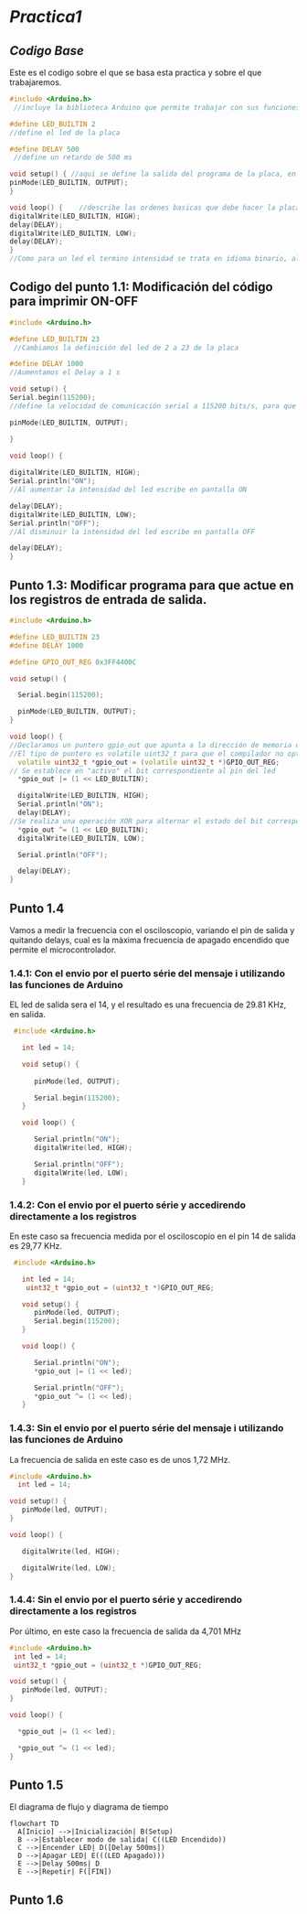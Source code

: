 # **_Practica1_**

## **_Codigo Base_**

Este es el codigo sobre el que se basa esta practica y sobre el que trabajaremos.
```c++
#include <Arduino.h>
 //incluye la biblioteca Arduino que permite trabajar con sus funciones propias.

#define LED_BUILTIN 2
//define el led de la placa

#define DELAY 500
 //define un retardo de 500 ms

void setup() { //aqui se define la salida del programa de la placa, en este caso el led
pinMode(LED_BUILTIN, OUTPUT);
}

void loop() {    //describe las ordenes basicas que debe hacer la placa, como establecer la intensidad del led en alto(higt) o bajo(low) dejando el retardo entre orden i orden. Esta función es un bucle.
digitalWrite(LED_BUILTIN, HIGH);
delay(DELAY);
digitalWrite(LED_BUILTIN, LOW);
delay(DELAY);
}
//Como para un led el termino intensidad se trata en idioma binario, al aumentar la intensidad el led se encenderá i al disminuirla se apagará.
```

## **Codigo del punto 1.1: Modificación del código para imprimir ON-OFF**
```c++
#include <Arduino.h>

#define LED_BUILTIN 23
 //Cambiamos la definición del led de 2 a 23 de la placa

#define DELAY 1000
//Aumentamos el Delay a 1 s

void setup() {
Serial.begin(115200);
//define la velocidad de comunicación serial a 115200 bits/s, para que la información se transmita correctamente a la placa

pinMode(LED_BUILTIN, OUTPUT);

}

void loop() {
    
digitalWrite(LED_BUILTIN, HIGH);
Serial.println("ON");
//Al aumentar la intensidad del led escribe en pantalla ON

delay(DELAY);
digitalWrite(LED_BUILTIN, LOW);
Serial.println("OFF");
//Al disminuir la intensidad del led escribe en pantalla OFF

delay(DELAY);
}
```

## **Punto 1.3: Modificar programa para que actue en los registros de entrada de salida.**
```c++
#include <Arduino.h>

#define LED_BUILTIN 23
#define DELAY 1000

#define GPIO_OUT_REG 0x3FF4400C

void setup() {

  Serial.begin(115200);

  pinMode(LED_BUILTIN, OUTPUT);
}

void loop() {
//Declaramos un puntero gpio_out que apunta a la dirección de memoria del registro GPIO de salida.
//El tipo de puntero es volatile uint32_t para que el compilador no optimice el acceso a este registro y que debe leerlo y escribirlo cada vez que se acceda a él.
  volatile uint32_t *gpio_out = (volatile uint32_t *)GPIO_OUT_REG;
// Se establece en "activo" el bit correspondiente al pin del led
  *gpio_out |= (1 << LED_BUILTIN);

  digitalWrite(LED_BUILTIN, HIGH);
  Serial.println("ON");
  delay(DELAY);
//Se realiza una operación XOR para alternar el estado del bit correspondiente al pin del led
  *gpio_out ^= (1 << LED_BUILTIN);
  digitalWrite(LED_BUILTIN, LOW);

  Serial.println("OFF");

  delay(DELAY);
}
```

## **Punto 1.4**

Vamos a medir la frecuencia con el osciloscopio, variando el pin de salida y quitando delays, cual es la màxima frecuencia de apagado encendido que permite el microcontrolador.
### **1.4.1: Con el envio por el puerto série del mensaje i utilizando las funciones de Arduino**

EL led de salida sera el 14, y el resultado es una frecuencia de 29.81 KHz, en salida.
```c++
 #include <Arduino.h>

   int led = 14; 

   void setup() {
        
      pinMode(led, OUTPUT);

      Serial.begin(115200);
   }

   void loop() {

      Serial.println("ON");
      digitalWrite(led, HIGH);

      Serial.println("OFF");      
      digitalWrite(led, LOW);
   }
```

### **1.4.2: Con el envio por el puerto série y accedirendo directamente a los registros**

En este caso sa frecuencia medida por el osciloscopio en el pin 14 de salida es 29,77 KHz.
```c++
 #include <Arduino.h>

   int led = 14;
    uint32_t *gpio_out = (uint32_t *)GPIO_OUT_REG;

   void setup() {                
      pinMode(led, OUTPUT);   
      Serial.begin(115200);
   }

   void loop() {

      Serial.println("ON");
      *gpio_out |= (1 << led);

      Serial.println("OFF");      
      *gpio_out ^= (1 << led);
   }
```

### **1.4.3: Sin el envio por el puerto série del mensaje i utilizando las funciones de Arduino**

La frecuencia de salida en este caso es de unos 1,72 MHz.
```c++
#include <Arduino.h>
  int led = 14; 

void setup() {                
   pinMode(led, OUTPUT);   
}

void loop() {

   digitalWrite(led, HIGH);

   digitalWrite(led, LOW);
}
```
### **1.4.4: Sin el envio por el puerto série y accedirendo directamente a los registros**

Por último, en este caso la frecuencia de salida da 4,701 MHz
```c++
#include <Arduino.h>
 int led = 14; 
 uint32_t *gpio_out = (uint32_t *)GPIO_OUT_REG;

void setup() {                
   pinMode(led, OUTPUT);   
}

void loop() {

  *gpio_out |= (1 << led);

  *gpio_out ^= (1 << led);
}
```

## **Punto 1.5**
El diagrama de flujo y diagrama de tiempo
```mermaid
flowchart TD
  A[Inicio] -->|Inicialización| B(Setup)
  B -->|Establecer modo de salida| C((LED Encendido))
  C -->|Encender LED| D([Delay 500ms])
  D -->|Apagar LED| E(((LED Apagado)))
  E -->|Delay 500ms| D
  E -->|Repetir| F([FIN])
```


## **Punto 1.6**
 



